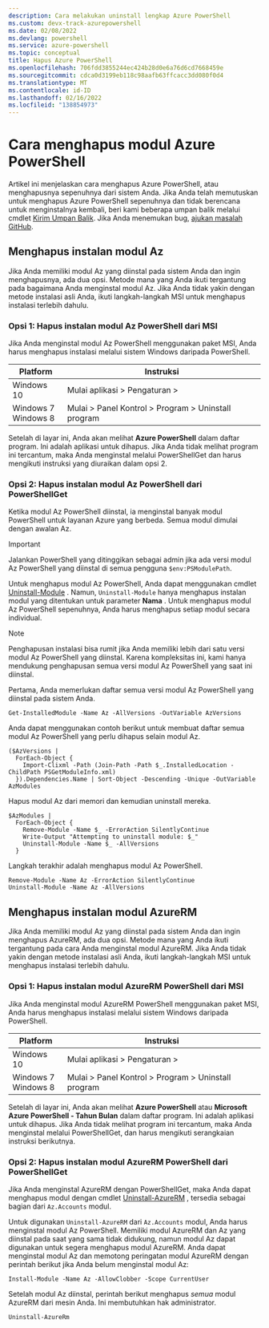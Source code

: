 ```yaml
---
description: Cara melakukan uninstall lengkap Azure PowerShell
ms.custom: devx-track-azurepowershell
ms.date: 02/08/2022
ms.devlang: powershell
ms.service: azure-powershell
ms.topic: conceptual
title: Hapus Azure PowerShell
ms.openlocfilehash: 706fdd3855244ec424b28d0e6a76d6cd7668459e
ms.sourcegitcommit: cdca0d3199eb118c98aafb63ffcacc3dd080f0d4
ms.translationtype: MT
ms.contentlocale: id-ID
ms.lasthandoff: 02/16/2022
ms.locfileid: "138854973"
---
```

# <a name="how-to-uninstall-azure-powershell-modules"></a>Cara menghapus modul Azure PowerShell

Artikel ini menjelaskan cara menghapus Azure PowerShell, atau menghapusnya sepenuhnya dari sistem Anda.
Jika Anda telah memutuskan untuk menghapus Azure PowerShell sepenuhnya dan tidak berencana untuk menginstalnya kembali, beri kami beberapa umpan balik melalui cmdlet [Kirim Umpan Balik](/powershell/module/az.accounts/send-feedback). Jika Anda menemukan bug, [ajukan masalah GitHub](https://github.com/azure/azure-powershell/issues).

## <a name="uninstall-the-az-module"></a>Menghapus instalan modul Az

Jika Anda memiliki modul Az yang diinstal pada sistem Anda dan ingin menghapusnya, ada dua opsi. Metode mana yang Anda ikuti tergantung pada bagaimana Anda menginstal modul Az. Jika Anda tidak yakin dengan metode instalasi asli Anda, ikuti langkah-langkah MSI untuk menghapus instalasi terlebih dahulu.

### <a name="option-1-uninstall-the-az-powershell-module-from-msi"></a>Opsi 1: Hapus instalan modul Az PowerShell dari MSI

Jika Anda menginstal modul Az PowerShell menggunakan paket MSI, Anda harus menghapus instalasi melalui sistem Windows daripada PowerShell.

|         Platform         |                      Instruksi                      |
| ------------------------ | ------------------------------------------------------ |
| Windows 10               | Mulai aplikasi > Pengaturan >                                |
| Windows 7 </br>Windows 8 | Mulai > Panel Kontrol > Program > Uninstall program |

Setelah di layar ini, Anda akan melihat **Azure PowerShell** dalam daftar program. Ini adalah aplikasi untuk dihapus. Jika Anda tidak melihat program ini tercantum, maka Anda menginstal melalui PowerShellGet dan harus mengikuti instruksi yang diuraikan dalam opsi 2.

### <a name="option-2-uninstall-the-az-powershell-module-from-powershellget"></a>Opsi 2: Hapus instalan modul Az PowerShell dari PowerShellGet

Ketika modul Az PowerShell diinstal, ia menginstal banyak modul PowerShell untuk layanan Azure yang berbeda. Semua modul dimulai dengan awalan Az.

> [!IMPORTANT]
> Jalankan PowerShell yang ditinggikan sebagai admin jika ada versi modul Az PowerShell yang diinstal di semua pengguna `$env:PSModulePath`.

Untuk menghapus modul Az PowerShell, Anda dapat menggunakan cmdlet [Uninstall-Module](/powershell/module/powershellget/uninstall-module) . Namun, `Uninstall-Module` hanya menghapus instalan modul yang ditentukan untuk parameter **Nama** . Untuk menghapus modul Az PowerShell sepenuhnya, Anda harus menghapus setiap modul secara individual.

> [!NOTE]
> Penghapusan instalasi bisa rumit jika Anda memiliki lebih dari satu versi modul Az PowerShell yang diinstal. Karena kompleksitas ini, kami hanya mendukung penghapusan semua versi modul Az PowerShell yang saat ini diinstal.

Pertama, Anda memerlukan daftar semua versi modul Az PowerShell yang diinstal pada sistem Anda.

```azurepowershell-interactive
Get-InstalledModule -Name Az -AllVersions -OutVariable AzVersions
```

Anda dapat menggunakan contoh berikut untuk membuat daftar semua modul Az PowerShell yang perlu dihapus selain modul Az.

```azurepowershell-interactive
($AzVersions |
  ForEach-Object {
    Import-Clixml -Path (Join-Path -Path $_.InstalledLocation -ChildPath PSGetModuleInfo.xml)
  }).Dependencies.Name | Sort-Object -Descending -Unique -OutVariable AzModules
```

Hapus modul Az dari memori dan kemudian uninstall mereka.

```azurepowershell-interactive
$AzModules |
  ForEach-Object {
    Remove-Module -Name $_ -ErrorAction SilentlyContinue
    Write-Output "Attempting to uninstall module: $_"
    Uninstall-Module -Name $_ -AllVersions
  }
```

Langkah terakhir adalah menghapus modul Az PowerShell.

```azurepowershell-interactive
Remove-Module -Name Az -ErrorAction SilentlyContinue
Uninstall-Module -Name Az -AllVersions
```

## <a name="uninstall-the-azurerm-module"></a>Menghapus instalan modul AzureRM

Jika Anda memiliki modul Az yang diinstal pada sistem Anda dan ingin menghapus AzureRM, ada dua opsi. Metode mana yang Anda ikuti tergantung pada cara Anda menginstal modul AzureRM. Jika Anda tidak yakin dengan metode instalasi asli Anda, ikuti langkah-langkah MSI untuk menghapus instalasi terlebih dahulu.

### <a name="option-1-uninstall-the-azurerm-powershell-module-from-msi"></a>Opsi 1: Hapus instalan modul AzureRM PowerShell dari MSI

Jika Anda menginstal modul AzureRM PowerShell menggunakan paket MSI, Anda harus menghapus instalasi melalui sistem Windows daripada PowerShell.

|         Platform         |                      Instruksi                      |
| ------------------------ | ------------------------------------------------------ |
| Windows 10               | Mulai aplikasi > Pengaturan >                                |
| Windows 7 </br>Windows 8 | Mulai > Panel Kontrol > Program > Uninstall program |

Setelah di layar ini, Anda akan melihat **Azure PowerShell** atau **Microsoft Azure PowerShell - Tahun Bulan** dalam daftar program. Ini adalah aplikasi untuk dihapus. Jika Anda tidak melihat program ini tercantum, maka Anda menginstal melalui PowerShellGet, dan harus mengikuti serangkaian instruksi berikutnya.

### <a name="option-2-uninstall-the-azurerm-powershell-module-from-powershellget"></a>Opsi 2: Hapus instalan modul AzureRM PowerShell dari PowerShellGet

Jika Anda menginstal AzureRM dengan PowerShellGet, maka Anda dapat menghapus modul dengan cmdlet [Uninstall-AzureRM](/powershell/module/az.accounts/uninstall-azurerm) , tersedia sebagai bagian dari `Az.Accounts` modul.

Untuk digunakan `Uninstall-AzureRM` dari `Az.Accounts` modul, Anda harus menginstal modul Az PowerShell. Memiliki modul AzureRM dan Az yang diinstal pada saat yang sama tidak didukung, namun modul Az dapat digunakan untuk segera menghapus modul AzureRM. Anda dapat menginstal modul Az dan memotong peringatan modul AzureRM dengan perintah berikut jika Anda belum menginstal modul Az:

```powershell-interactive
Install-Module -Name Az -AllowClobber -Scope CurrentUser
```

Setelah modul Az diinstal, perintah berikut menghapus _semua_ modul AzureRM dari mesin Anda. Ini membutuhkan hak administrator.

```powershell-interactive
Uninstall-AzureRm
```
